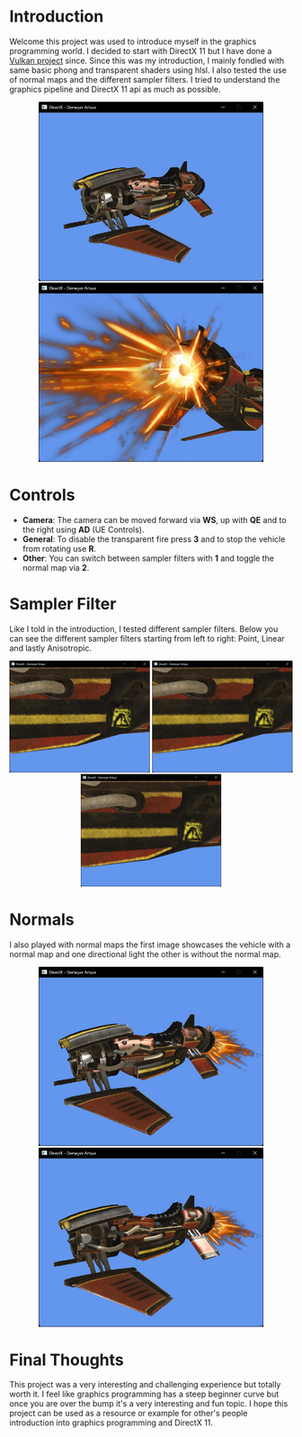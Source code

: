 # Introduction

Welcome this project was used to introduce myself in the graphics programming world. I decided to start with DirectX 11 but I have done a [Vulkan project](https://github.com/Woestijnbok/Vulkan-Tutorial) since.
Since this was my introduction, I mainly fondled with same basic phong and transparent shaders using hlsl. I also tested the use of normal maps and the different sampler filters. 
I tried to understand the graphics pipeline and DirectX 11 api as much as possible.

<div align="center">
  <img src="https://github.com/Woestijnbok/DirectX-11/blob/main/Screenshots/Vehicle.jpg" width="400" height="auto">
  <img src="https://github.com/Woestijnbok/DirectX-11/blob/main/Screenshots/Fire.jpg" width="400" height="auto">
</div>

# Controls

- **Camera**: The camera can be moved forward via **WS**, up with **QE** and to the right using **AD** (UE Controls).
- **General**: To disable the transparent fire press **3** and to stop the vehicle from rotating use **R**.
- **Other**: You can switch between sampler filters with **1** and toggle the normal map via **2**.

# Sampler Filter

Like I told in the introduction, I tested different sampler filters. 
Below you can see the different sampler filters starting from left to right: Point, Linear and lastly Anisotropic.

<div align="center">
  <img src="https://github.com/Woestijnbok/DirectX-11/blob/main/Screenshots/PointSampler.jpg" width="250" height="auto">
  <img src="https://github.com/Woestijnbok/DirectX-11/blob/main/Screenshots/LinearSampler.jpg" width="250" height="auto">
  <img src="https://github.com/Woestijnbok/DirectX-11/blob/main/Screenshots/AnisotropicSampler.jpg" width="250" height="auto">
</div>

# Normals

I also played with normal maps the first image showcases the vehicle with a normal map and one directional light the other is without the normal map.

<div align="center">
  <img src="https://github.com/Woestijnbok/DirectX-11/blob/main/Screenshots/WithNormal.jpg" width="400" height="auto">
  <img src="https://github.com/Woestijnbok/DirectX-11/blob/main/Screenshots/WithoutNormal.jpg" width="400" height="auto">
</div>

# Final Thoughts

This project was a very interesting and challenging experience but totally worth it. 
I feel like graphics programming has a steep beginner curve but once you are over the bump it's a very interesting and fun topic.
I hope this project can be used as a resource or example for other's people introduction into graphics programming and DirectX 11.
